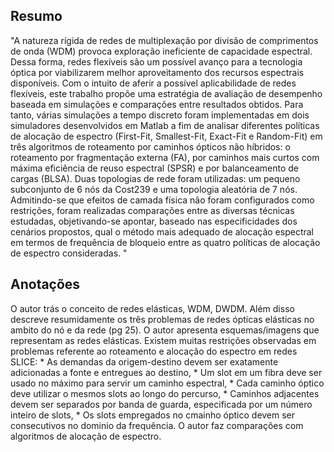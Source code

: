 ## Resumo

"A natureza rígida de redes de multiplexação por divisão de comprimentos de onda (WDM)
provoca exploração ineficiente de capacidade espectral. Dessa forma, redes flexíveis são um
possível avanço para a tecnologia óptica por viabilizarem melhor aproveitamento dos
recursos espectrais disponíveis. Com o intuito de aferir a possível aplicabilidade de redes
flexíveis, este trabalho propõe uma estratégia de avaliação de desempenho baseada em
simulações e comparações entre resultados obtidos. Para tanto, várias simulações a tempo
discreto foram implementadas em dois simuladores desenvolvidos em Matlab a fim de
analisar diferentes políticas de alocação de espectro (First-Fit, Smallest-Fit, Exact-Fit e
Random-Fit) em três algoritmos de roteamento por caminhos ópticos não híbridos: o
roteamento por fragmentação externa (FA), por caminhos mais curtos com máxima
eficiência de reuso espectral (SPSR) e por balanceamento de cargas (BLSA). Duas
topologias de rede foram utilizadas: um pequeno subconjunto de 6 nós da Cost239 e uma
topologia aleatória de 7 nós. Admitindo-se que efeitos de camada física não foram
configurados como restrições, foram realizadas comparações entre as diversas técnicas
estudadas, objetivando-se apontar, baseado nas especificidades dos cenários propostos, qual
o método mais adequado de alocação espectral em termos de frequência de bloqueio entre as
quatro políticas de alocação de espectro consideradas.
"


## Anotações

O autor trás o conceito de redes elásticas, WDM, DWDM. Além disso descreve resumidamente os três problemas de redes ópticas elásticas no ambito do nó e da rede (pg 25). O autor apresenta esquemas/imagens que representam as redes elásticas. Existem muitas restrições observadas em problemas referente ao roteamento e alocação do espectro em redes SLICE: * As demandas da origem-destino devem ser exatamente adicionadas a fonte e entregues ao destino, * Um slot em um fibra deve ser usado no máximo para servir um caminho espectral, * Cada caminho óptico deve utilizar o mesmos slots ao longo do percurso, *  Caminhos adjacentes devem ser separados por banda de guarda, especificada por um número inteiro de slots, * Os slots empregados no cmainho óptico devem ser consecutivos no dominio da frequência. O autor faz comparações com algoritmos de alocação de espectro.
